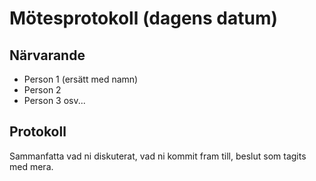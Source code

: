 # Mötesprotokoll (dagens datum)

## Närvarande
* Person 1 (ersätt med namn)
* Person 2
* Person 3
osv...

## Protokoll
Sammanfatta vad ni diskuterat, vad ni kommit fram till, beslut som tagits med mera.
